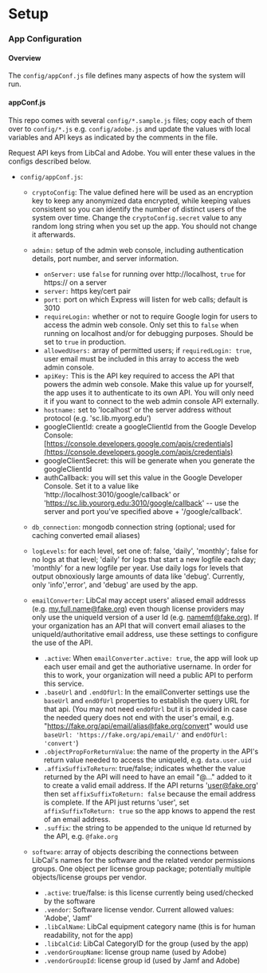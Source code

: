 # Setup

### App Configuration

#### Overview

The `config/appConf.js` file defines many aspects of how the system will run.&#x20;

#### appConf.js

This repo comes with several `config/*.sample.js` files; copy each of them over to `config/*.js` e.g. `config/adobe.js` and update the values with local variables and API keys as indicated by the comments in the file.

Request API keys from LibCal and Adobe. You will enter these values in the configs described below.

* `config/appConf.js`:
  * `cryptoConfig`: The value defined here will be used as an encryption key to keep any anonymized data encrypted, while keeping values consistent so you can identify the number of distinct users of the system over time. Change the `cryptoConfig.secret` value to any random long string when you set up the app. You should not change it afterwards.&#x20;
  * `admin:` setup of the admin web console, including authentication details, port number, and server information.
    * `onServer:` use `false` for running over http://localhost, `true` for https:// on a server
    * `server:` https key/cert pair
    * `port:` port on which Express will listen for web calls; default is 3010
    * `requireLogin:` whether or not to require Google login for users to access the admin web console. Only set this to `false` when running on localhost and/or for debugging purposes. Should be set to `true` in production.
    * `allowedUsers:` array of permitted users; if `requiredLogin: true`, user email must be included in this array to access the web admin console.
    * `apiKey:` This is the API key required to access the API that powers the admin web console. Make this value up for yourself, the app uses it to authenticate to its own API. You will only need it if you want to connect to the web admin console API externally.&#x20;
    * `hostname:` set to 'localhost' or the server address without protocol (e.g. 'sc.lib.myorg.edu')
    * googleClientId: create a googleClientId from the Google Develop Console: [https://console.developers.google.com/apis/credentials](https://console.developers.google.com/apis/credentials)
    * googleClientSecret: this will be generate when you generate the googleClientId
    * authCallback: you will set this value in the Google Developer Console. Set it to a value like 'http://localhost:3010/google/callback' or 'https://sc.lib.yourorg.edu:3010/google/callback' -- use the server and port you've specified above + '/google/callback'.
  * `db_connection`: mongodb connection string (optional; used for caching converted email aliases)
  * `logLevels`: for each level, set one of: false, 'daily', 'monthly'; false for no logs at that level; 'daily' for logs that start a new logfile each day; 'monthly' for a new logfile per year. Use daily logs for levels that output obnoxiously large amounts of data like 'debug'. Currently, only 'info','error', and 'debug' are used by the app.
  * `emailConverter`: LibCal may accept users' aliased email addresss (e.g. my.full.name@fake.org) even though license providers may only use the uniqueId version of a user Id (e.g. namemf@fake.org). If your organization has an API that will convert email aliases to the uniqueId/authoritative email address, use these settings to configure the use of the API.&#x20;
    * `.active`: When `emailConverter.active: true`, the app will look up each user email and get the authoriative username. In order for this to work, your organization will need a public API to perform this service.
    * `.baseUrl` and `.endOfUrl`: In the emailConverter settings use the `baseUrl` and `endOfUrl` properties to establish the query URL for that api. (You may not need `endOfUrl` but it is provided in case the needed query does not end with the user's email, e.g. "https://fake.org/api/email/alias@fake.org/convert" would use `baseUrl: 'https://fake.org/api/email/'` and `endOfUrl: 'convert'`)
    * `.objectPropForReturnValue`: the name of the property in the API's return value needed to access the uniqueId, e.g. `data.user.uid`
    * `.affixSuffixToReturn`: true/false; indicates whether the value returned by the API will need to have an email "@..." added to it to create a valid email address. If the API returns 'user@fake.org' then set `affixSuffixToReturn: false` because the email address is complete. If the API just returns 'user', set `affixSuffixToReturn: true` so the app knows to append the rest of an email address.
    * `.suffix`: the string to be appended to the unique Id returned by the API, e.g. `@fake.org`
  *   `software`: array of objects describing the connections between LibCal's names for the software and the related vendor permissions groups. One object per license group package; potentially multiple objects/license groups per vendor.

      * `.active`: true/false: is this license currently being used/checked by the software
      * `.vendor`: Software license vendor. Current allowed values: 'Adobe', 'Jamf'
      * `.libCalName`: LibCal equipment category name (this is for human readability, not for the app)
      * `.libCalCid`: LibCal CategoryID for the group (used by the app)
      * `.vendorGroupName`: license group name (used by Adobe)
      * `.vendorGroupId`: license group id (used by Jamf and Adobe)

